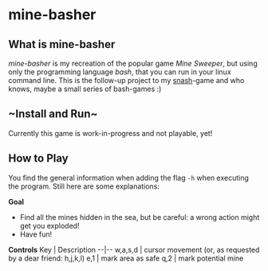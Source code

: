 # mine-basher

## What is **mine-basher**
*mine-basher* is my recreation of the popular game *Mine Sweeper*, but using only the programming language *bash*, that you can run in your linux command line.
This is the follow-up project to my [snash](https://github.com/forgottosave/snash)-game and who knows, maybe a small series of bash-games :)



## ~Install and Run~
Currently this game is work-in-progress and not playable, yet!

## How to Play
You find the general information when adding the flag `-h` when executing the program. Still here are some explanations:

**Goal**
  - Find all the mines hidden in the sea, but be careful: a wrong action might get you exploded!
  - Have fun!

**Controls**
Key | Description
--|--
w,a,s,d | cursor movement (or, as requested by a dear friend: h,j,k,l)
e,1 | mark area as safe
q,2 | mark potential mine

